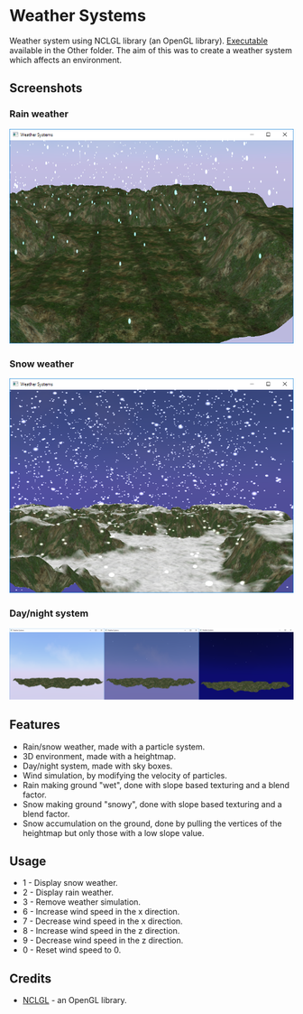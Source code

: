 # Weather Systems
Weather system using NCLGL library (an OpenGL library). [Executable](https://github.com/ConnorLee2/WeatherSystemsGL/tree/master/Other/Executable) available in the Other folder. The aim of this was to create a weather system which affects an environment.

## Screenshots
### Rain weather
![alt text](https://raw.githubusercontent.com/ConnorLee2/WeatherSystemsGL/master/Other/rain.png "rain")
### Snow weather
![alt text](https://raw.githubusercontent.com/ConnorLee2/WeatherSystemsGL/master/Other/snow.png "snow")
### Day/night system
![alt text](https://raw.githubusercontent.com/ConnorLee2/WeatherSystemsGL/master/Other/daynight.png "day/night system")

## Features
* Rain/snow weather, made with a particle system.
* 3D environment, made with a heightmap.
* Day/night system, made with sky boxes.
* Wind simulation, by modifying the velocity of particles.
* Rain making ground "wet", done with slope based texturing and a blend factor.
* Snow making ground "snowy", done with slope based texturing and a blend factor.
* Snow accumulation on the ground, done by pulling the vertices of the heightmap but only those with a low slope value.

## Usage
* 1 - Display snow weather.
* 2 - Display rain weather.
* 3 - Remove weather simulation.
* 6 - Increase wind speed in the x direction.
* 7 - Decrease wind speed in the x direction.
* 8 - Increase wind speed in the z direction.
* 9 - Decrease wind speed in the z direction.
* 0 - Reset wind speed to 0.

## Credits
* [NCLGL](https://research.ncl.ac.uk/game/mastersdegree/graphicsforgames/) - an OpenGL library.
